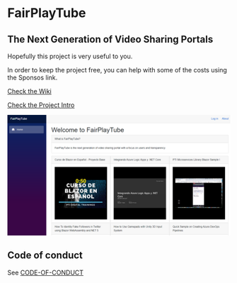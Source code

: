 # FairPlayTube
## The Next Generation of Video Sharing Portals

Hopefully this project is very useful to you.

In order to keep the project free, you can help with some of the costs using the Sponsos link.

[Check the Wiki](https://github.com/efonsecab/FairPlayTube/wiki)

[Check the Project Intro](https://youtu.be/iUdjur6sl8g)

![](Images/FairPlayTubeInitialLayout.png?raw=true)

## Code of conduct

See [CODE-OF-CONDUCT](CODE_OF_CONDUCT.md)
